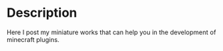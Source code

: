 # Description
Here I post my miniature works that can help you in the development of minecraft plugins.
